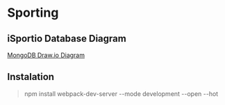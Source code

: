 # Sporting

## iSportio Database Diagram

[MongoDB Draw.io Diagram](https://app.diagrams.net/#G1dxkz7JSzsyGLxbi4U6FCBxMj9rdUlt4J)

## Instalation

> npm install webpack-dev-server --mode development --open --hot
